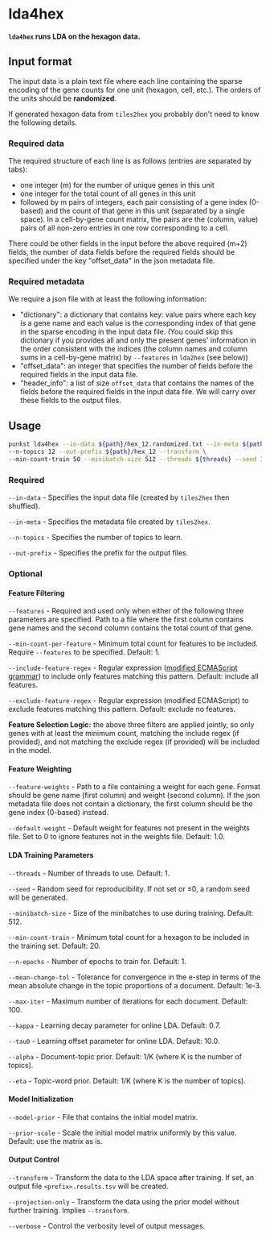 # lda4hex

**`lda4hex` runs LDA on the hexagon data.**

## Input format

The input data is a plain text file where each line containing the sparse encoding of the gene counts for one unit (hexagon, cell, etc.). The orders of the units should be **randomized**.

If generated hexagon data from `tiles2hex` you probably don't need to know the following details.

### Required data
The required structure of each line is as follows (entries are separated by tabs):
- one integer (m) for the number of unique genes in this unit
- one integer for the total count of all genes in this unit
- followed by m pairs of integers, each pair consisting of a gene index (0-based) and the count of that gene in this unit (separated by a single space). In a cell-by-gene count matrix, the pairs are the (column, value) pairs of all non-zero entries in one row corresponding to a cell.

There could be other fields in the input before the above required (m+2) fields, the number of data fields before the required fields should be specified under the key "offset_data" in the json metadata file.

### Required metadata
We require a json file with at least the following information:
- "dictionary": a dictionary that contains key: value pairs where each key is a gene name and each value is the corresponding index of that gene in the sparse encoding in the input data file. (You could skip this dictionary if you provides all and only the present genes' information in the order consistent with the indices (the column names and column sums in a cell-by-gene matrix) by `--features` in `lda2hex` (see below))
- "offset_data": an integer that specifies the number of fields before the required fields in the input data file.
- "header_info": a list of size `offset_data` that contains the names of the fields before the required fields in the input data file. We will carry over these fields to the output files.

## Usage

```bash
punkst lda4hex --in-data ${path}/hex_12.randomized.txt --in-meta ${path}/hex_12.json \
--n-topics 12 --out-prefix ${path}/hex_12 --transform \
--min-count-train 50 --minibatch-size 512 --threads ${threads} --seed 1
```

### Required

`--in-data` - Specifies the input data file (created by `tiles2hex` then shuffled).

`--in-meta` - Specifies the metadata file created by `tiles2hex`.

`--n-topics` - Specifies the number of topics to learn.

`--out-prefix` - Specifies the prefix for the output files.

### Optional

#### Feature Filtering

`--features` - Required and used only when either of the following three parameters are specified. Path to a file where the first column contains gene names and the second column contains the total count of that gene.

`--min-count-per-feature` - Minimum total count for features to be included. Require `--features` to be specified. Default: 1.

`--include-feature-regex` - Regular expression ([modified ECMAScript grammar](https://en.cppreference.com/w/cpp/regex/ecmascript)) to include only features matching this pattern. Default: include all features.

`--exclude-feature-regex` - Regular expression (modified ECMAScript) to exclude features matching this pattern. Default: exclude no features.

**Feature Selection Logic:** the above three filters are applied jointly, so only genes with at least the minimum count, matching the include regex (if provided), and not matching the exclude regex (if provided) will be included in the model.

#### Feature Weighting

`--feature-weights` - Path to a file containing a weight for each gene. Format should be gene name (first column) and weight (second column). If the json metadata file does not contain a dictionary, the first column should be the gene index (0-based) instead.

`--default-weight` - Default weight for features not present in the weights file. Set to 0 to ignore features not in the weights file. Default: 1.0.

<!-- `--modal` - Modality to use (0-based). Default: 0. (Only if your input data is generated by `tiles2hex` in multi-modality mode.) -->

#### LDA Training Parameters

`--threads` - Number of threads to use. Default: 1.

`--seed` - Random seed for reproducibility. If not set or ≤0, a random seed will be generated.

`--minibatch-size` - Size of the minibatches to use during training. Default: 512.

`--min-count-train` - Minimum total count for a hexagon to be included in the training set. Default: 20.

`--n-epochs` - Number of epochs to train for. Default: 1.

`--mean-change-tol` - Tolerance for convergence in the e-step in terms of the mean absolute change in the topic proportions of a document. Default: 1e-3.

`--max-iter` - Maximum number of iterations for each document. Default: 100.

`--kappa` - Learning decay parameter for online LDA. Default: 0.7.

`--tau0` - Learning offset parameter for online LDA. Default: 10.0.

`--alpha` - Document-topic prior. Default: 1/K (where K is the number of topics).

`--eta` - Topic-word prior. Default: 1/K (where K is the number of topics).

#### Model Initialization

`--model-prior` - File that contains the initial model matrix.

`--prior-scale` - Scale the initial model matrix uniformly by this value. Default: use the matrix as is.

#### Output Control

`--transform` - Transform the data to the LDA space after training. If set, an output file `<prefix>.results.tsv` will be created.

`--projection-only` - Transform the data using the prior model without further training. Implies `--transform`.

`--verbose` - Control the verbosity level of output messages.
